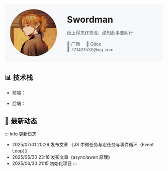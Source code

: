 <div class="profile-header">
  <div class="profile-avatar">
    <img src="/assets/image/avatar.jpg" alt="avatar" />
  </div>
  <div class="profile-info">
    <h1>Swordman</h1>
    <p class="profile-bio">纸上得来终觉浅，绝知此事要躬⾏</p>
    <div class="profile-meta">
      <span>📍 广西</span>
      <a href="https://gitee.com/searchnull" target="_blank">🔗 Gitee</a>
      <span>📧 721431530@qq.com</span>
    </div>
  </div>
</div>

<style>
.profile-header {
  display: flex;
  align-items: center;
  margin-bottom: 2rem;
  padding: 1rem;
  background: #f6f8fa;
  border-radius: 6px;
}
.profile-avatar img {
  width: 150px;
  height: 150px;
  border-radius: 50%;
  margin-right: 2rem;
}
.profile-info h1 {
  margin: 0 0 0.5rem 0;
}
.profile-bio {
  color: #666;
  margin-bottom: 1rem;
}
.profile-meta span {
  display: inline-block;
  margin-right: 1rem;
  color: #586069;
}
.profile-meta a {
  margin-right: 1em;
  text-decoration: none;
  color: #586069;
}
</style>

## 📊 技术栈

- 前端： <Badge type="info" text="HTML" /><Badge type="tip" text="CSS" /><Badge type="danger" text="JavaScript" /><Badge type="warning" text="TypeScript" /><Badge type="info" text="uniapp" /><Badge type="danger" text="Vue" /><Badge type="warning" text="React" />

- 后端： <Badge type="tip" text="Node.js" /><Badge type="danger" text="MySQL" /><Badge type="info" text="Koa" /><Badge type="warning" text="Express" /><Badge type="info" text="Nest.js" />

## 📝 最新动态

::: info 更新日志

- 2025/07/01 20:29 发布文章 《JS 中微任务与宏任务与事件循环（Event Loop）》
- 2025/06/30 23:18 发布文章《async/await 原理》
- 2025/06/30 21:15 初始化项目
  :::
